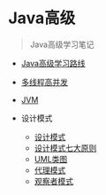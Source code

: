 # Java高级


> Java高级学习笔记

- [Java高级学习路线](Java高级/Java高级学习路线.md)


- [多线程高并发](Java高级/多线程高并发/)


- [JVM](Java高级/JVM/)


- 设计模式
  - [设计模式](Java高级/设计模式/设计模式.md)
  - [设计模式七大原则](Java高级/设计模式/设计模式七大原则.md)
  - [UML类图](Java高级/设计模式/UML类图.md)
  - [代理模式](Java高级/设计模式/代理模式.md)
  - [观察者模式](Java高级/设计模式/观察者模式.md)

